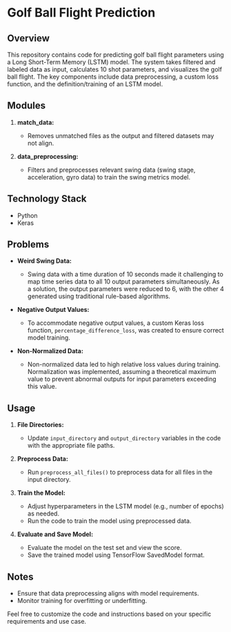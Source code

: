 # Golf Ball Flight Prediction

## Overview

This repository contains code for predicting golf ball flight parameters using a Long Short-Term Memory (LSTM) model. The system takes filtered and labeled data as input, calculates 10 shot parameters, and visualizes the golf ball flight. The key components include data preprocessing, a custom loss function, and the definition/training of an LSTM model.

## Modules

1. **match_data:**
   - Removes unmatched files as the output and filtered datasets may not align.

2. **data_preprocessing:**
   - Filters and preprocesses relevant swing data (swing stage, acceleration, gyro data) to train the swing metrics model.

## Technology Stack

- Python
- Keras

## Problems

- **Weird Swing Data:**
  - Swing data with a time duration of 10 seconds made it challenging to map time series data to all 10 output parameters simultaneously. As a solution, the output parameters were reduced to 6, with the other 4 generated using traditional rule-based algorithms.

- **Negative Output Values:**
  - To accommodate negative output values, a custom Keras loss function, `percentage_difference_loss`, was created to ensure correct model training.

- **Non-Normalized Data:**
  - Non-normalized data led to high relative loss values during training. Normalization was implemented, assuming a theoretical maximum value to prevent abnormal outputs for input parameters exceeding this value.

## Usage

1. **File Directories:**
   - Update `input_directory` and `output_directory` variables in the code with the appropriate file paths.

2. **Preprocess Data:**
   - Run `preprocess_all_files()` to preprocess data for all files in the input directory.

3. **Train the Model:**
   - Adjust hyperparameters in the LSTM model (e.g., number of epochs) as needed.
   - Run the code to train the model using preprocessed data.

4. **Evaluate and Save Model:**
   - Evaluate the model on the test set and view the score.
   - Save the trained model using TensorFlow SavedModel format.

## Notes

- Ensure that data preprocessing aligns with model requirements.
- Monitor training for overfitting or underfitting.

Feel free to customize the code and instructions based on your specific requirements and use case.
